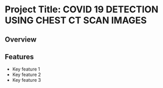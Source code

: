 # Project Title: COVID 19 DETECTION USING CHEST CT SCAN IMAGES

## Overview

## Features
- Key feature 1
- Key feature 2
- Key feature 3


```bash